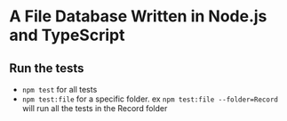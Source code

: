 # A File Database Written in Node.js and TypeScript

## Run the tests

- `npm test` for all tests
- `npm test:file` for a specific folder. ex `npm test:file --folder=Record` will run all the tests in the Record folder

